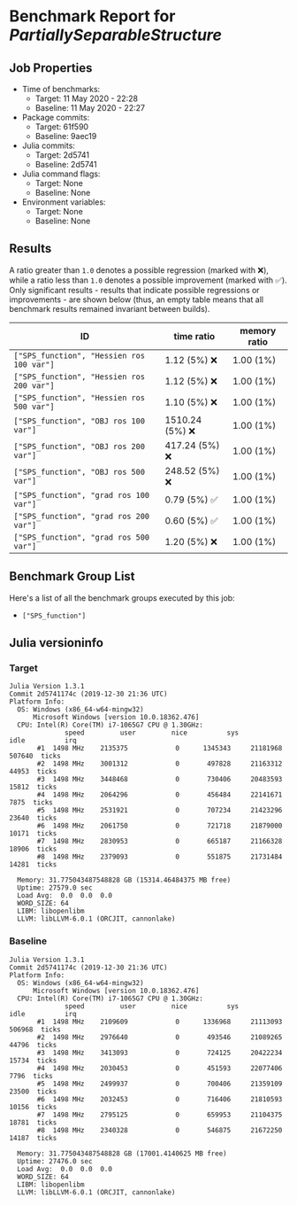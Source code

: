 # Benchmark Report for *PartiallySeparableStructure*

## Job Properties
* Time of benchmarks:
    - Target: 11 May 2020 - 22:28
    - Baseline: 11 May 2020 - 22:27
* Package commits:
    - Target: 61f590
    - Baseline: 9aec19
* Julia commits:
    - Target: 2d5741
    - Baseline: 2d5741
* Julia command flags:
    - Target: None
    - Baseline: None
* Environment variables:
    - Target: None
    - Baseline: None

## Results
A ratio greater than `1.0` denotes a possible regression (marked with :x:), while a ratio less
than `1.0` denotes a possible improvement (marked with :white_check_mark:). Only significant results - results
that indicate possible regressions or improvements - are shown below (thus, an empty table means that all
benchmark results remained invariant between builds).

| ID                                        | time ratio                   | memory ratio |
|-------------------------------------------|------------------------------|--------------|
| `["SPS_function", "Hessien ros 100 var"]` |                1.12 (5%) :x: |   1.00 (1%)  |
| `["SPS_function", "Hessien ros 200 var"]` |                1.12 (5%) :x: |   1.00 (1%)  |
| `["SPS_function", "Hessien ros 500 var"]` |                1.10 (5%) :x: |   1.00 (1%)  |
| `["SPS_function", "OBJ ros 100 var"]`     |             1510.24 (5%) :x: |   1.00 (1%)  |
| `["SPS_function", "OBJ ros 200 var"]`     |              417.24 (5%) :x: |   1.00 (1%)  |
| `["SPS_function", "OBJ ros 500 var"]`     |              248.52 (5%) :x: |   1.00 (1%)  |
| `["SPS_function", "grad ros 100 var"]`    | 0.79 (5%) :white_check_mark: |   1.00 (1%)  |
| `["SPS_function", "grad ros 200 var"]`    | 0.60 (5%) :white_check_mark: |   1.00 (1%)  |
| `["SPS_function", "grad ros 500 var"]`    |                1.20 (5%) :x: |   1.00 (1%)  |

## Benchmark Group List
Here's a list of all the benchmark groups executed by this job:

- `["SPS_function"]`

## Julia versioninfo

### Target
```
Julia Version 1.3.1
Commit 2d5741174c (2019-12-30 21:36 UTC)
Platform Info:
  OS: Windows (x86_64-w64-mingw32)
      Microsoft Windows [version 10.0.18362.476]
  CPU: Intel(R) Core(TM) i7-1065G7 CPU @ 1.30GHz: 
              speed         user         nice          sys         idle          irq
       #1  1498 MHz    2135375            0      1345343     21181968       507640  ticks
       #2  1498 MHz    3001312            0       497828     21163312        44953  ticks
       #3  1498 MHz    3448468            0       730406     20483593        15812  ticks
       #4  1498 MHz    2064296            0       456484     22141671         7875  ticks
       #5  1498 MHz    2531921            0       707234     21423296        23640  ticks
       #6  1498 MHz    2061750            0       721718     21879000        10171  ticks
       #7  1498 MHz    2830953            0       665187     21166328        18906  ticks
       #8  1498 MHz    2379093            0       551875     21731484        14281  ticks
       
  Memory: 31.775043487548828 GB (15314.46484375 MB free)
  Uptime: 27579.0 sec
  Load Avg:  0.0  0.0  0.0
  WORD_SIZE: 64
  LIBM: libopenlibm
  LLVM: libLLVM-6.0.1 (ORCJIT, cannonlake)
```

### Baseline
```
Julia Version 1.3.1
Commit 2d5741174c (2019-12-30 21:36 UTC)
Platform Info:
  OS: Windows (x86_64-w64-mingw32)
      Microsoft Windows [version 10.0.18362.476]
  CPU: Intel(R) Core(TM) i7-1065G7 CPU @ 1.30GHz: 
              speed         user         nice          sys         idle          irq
       #1  1498 MHz    2109609            0      1336968     21113093       506968  ticks
       #2  1498 MHz    2976640            0       493546     21089265        44796  ticks
       #3  1498 MHz    3413093            0       724125     20422234        15734  ticks
       #4  1498 MHz    2030453            0       451593     22077406         7796  ticks
       #5  1498 MHz    2499937            0       700406     21359109        23500  ticks
       #6  1498 MHz    2032453            0       716406     21810593        10156  ticks
       #7  1498 MHz    2795125            0       659953     21104375        18781  ticks
       #8  1498 MHz    2340328            0       546875     21672250        14187  ticks
       
  Memory: 31.775043487548828 GB (17001.4140625 MB free)
  Uptime: 27476.0 sec
  Load Avg:  0.0  0.0  0.0
  WORD_SIZE: 64
  LIBM: libopenlibm
  LLVM: libLLVM-6.0.1 (ORCJIT, cannonlake)
```